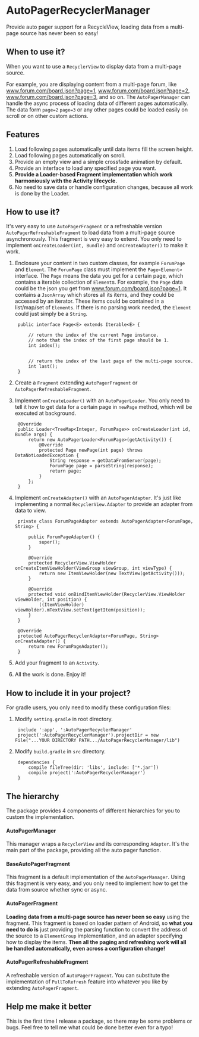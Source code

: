 # AutoPagerRecyclerManager
Provide auto pager support for a RecycleView, loading data from a multi-page source has never been so easy!

## When to use it?
When you want to use a `RecyclerView` to display data from a multi-page source. 

For example, you are displaying content from a multi-page forum, like www.forum.com/board.json?page=1, www.forum.com/board.json?page=2, www.forum.com/board.json?page=3, and so on. The `AutoPagerManager` can handle the async process of loading data of different pages automatically. The data form `page=2` `page=3` or any other pages could be loaded easily on scroll or on other custom actions.

## Features
1. Load following pages automatically until data items fill the screen height.
2. Load following pages automatically on scroll.
3. Provide an empty view and a simple crossfade animation by default.
4. Provide an interface to load any specified page you want.
5. **Provide a Loader-based Fragment implementation which work harmoniously with the  Activity lifecycle.**
6. No need to save data or handle configuration changes, because all work is done by the Loader.


## How to use it?
It's very easy to use `AutoPagerFragment` or a refreshable version `AutoPagerRefreshableFragment` to load data from a multi-page source asynchronously. This fragment is very easy to extend. You only need to implement `onCreateLoader(int, Bundle)` and `onCreateAdapter()` to make it work. 

1. Enclosure your content in two custom classes, for example `ForumPage` and `Element`. The `ForumPage` class must implement the `Page<Element>` interface. The `Page` means the data you get for a certain page, which contains a iterable collection of `Element`s. For example, the `Page` data could be the json you get from www.forum.com/board.json?page=1. It contains a `JsonArray` which stores all its items, and they could be accessed by an iterator. These items could be contained in a list/map/set of `Elements`. If there is no parsing work needed, the `Element`  could just simply be a `String`.

	
		public interface Page<E> extends Iterable<E> {
		    
		    // return the index of the current Page instance.
            // note that the index of the first page should be 1.
		    int index();
		
		    
		    // return the index of the last page of the multi-page source. 
		    int last();
		}


2. Create a `Fragment` extending `AutoPagerFragment` or `AutoPagerRefreshableFragment`.
3. Implement `onCreateLoader()` with an `AutoPagerLoader`. You only need to tell it how to get data for a certain page in `newPage` method, which will be executed at background.

		@Override
		public Loader<TreeMap<Integer, ForumPage>> onCreateLoader(int id, Bundle args) {
		    return new AutoPagerLoader<ForumPage>(getActivity()) {
		        @Override
		        protected Page newPage(int page) throws DataNotLoadedException {
					String response = getDataFromServer(page);
					ForumPage page = parseString(response);
		            return page;
		        }
		    };
		} 

4. Implement `onCreateAdapter()` with an `AutoPagerAdapter`. It's just like implementing a normal `RecyclerView.Adapter` to provide an adapter from data to view.

		private class ForumPageAdapter extends AutoPagerAdapter<ForumPage, String> {
		
		    public ForumPageAdapter() {
		        super();
		    }
		
		    @Override
		    protected RecyclerView.ViewHolder onCreateItemViewHolder(ViewGroup viewGroup, int viewType) {
		        return new ItemViewHolder(new TextView(getActivity()));
		    }
		
		    @Override
		    protected void onBindItemViewHolder(RecyclerView.ViewHolder viewHolder, int position) {
		        ((ItemViewHolder) viewHolder).mTextView.setText(getItem(position));
		    }
		}

		@Override
		protected AutoPagerRecyclerAdapter<ForumPage, String> onCreateAdapter() {
		    return new ForumPageAdapter();
		}

5. Add your fragment to an `Activity`. 
6. All the work is done. Enjoy it!

## How to include it in your project?
For gradle users, you only need to modify these configuration files:

1. Modify `setting.gradle` in root directory.

		include ':app', ':AutoPagerRecyclerManager'
		project(':AutoPagerRecyclerManager').projectDir = new File("...YOUR DIRECTORY PATH.../AutoPagerRecyclerManager/lib")

2. Modify `build.gradle` in `src` directory.

		dependencies {
		    compile fileTree(dir: 'libs', include: ['*.jar'])
		    compile project(':AutoPagerRecyclerManager')
		}


## The hierarchy
The package provides 4 components of different hierarchies for you to custom the implementation.
#### AutoPagerManager
This manager wraps a `RecyclerView` and its corresponding `Adapter`. It's the main part of the package, providing all the auto pager function.
#### BaseAutoPagerFragment
This fragment is a default implementation of the `AutoPagerManager`. Using this fragment is very easy, and you only need to implement how to get the data from source whether sync or async.
#### AutoPagerFragment
**Loading data from a multi-page source has never been so easy** using the fragment. This fragment is based on loader pattern of Android, so **what you need to do is** just providing the parsing function to convert the address of the source to a `ElementGroup` implementation, and an adapter specifying how to display the items. **Then all the paging and refreshing work will all be handled automatically, even across a configuration change!**
#### AutoPagerRefreshableFragment
A refreshable version of `AutoPagerFragment`. You can substitute the implementation of `PullToRefresh` feature into whatever you like by extending `AutoPagerFragment`.

## Help me make it better
This is the first time I release a package, so there may be some problems or bugs. Feel free to tell me what could be done better even for a typo!
